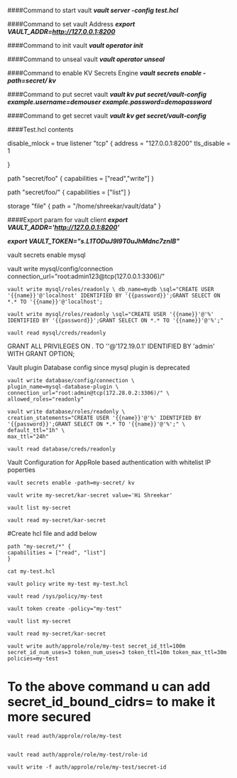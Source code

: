 ####Command to start vault
**_vault server -config test.hcl_**

####Command to set vault Address
**_export VAULT_ADDR=http://127.0.0.1:8200_**

####Command to init vault
_**vault operator init**_

####Command to unseal vault
_**vault operator unseal**_


####Command to enable KV Secrets Engine
**_vault secrets enable -path=secret/ kv_**

####Command to put secret vault
**_vault kv put secret/vault-config example.username=demouser example.password=demopassword_**

####Command to get secret vault
**_vault kv get secret/vault-config_**

####Test.hcl contents

disable_mlock = true
listener "tcp" {
  address     = "127.0.0.1:8200"
  tls_disable = 1

}

path "secret/foo" {
  capabilities = ["read","write"]
}

path "secret/foo/" {
  capabilities = ["list"]
}

storage "file" {
  path = "/home/shreekar/vault/data"
}


####Export param for vault client
**_export VAULT_ADDR='http://127.0.0.1:8200'_**

**_export VAULT_TOKEN="s.L1TODuJ9l9T0uJhMdnc7znIB"_**



vault secrets enable mysql

vault write mysql/config/connection connection_url="root:admin123@tcp(127.0.0.1:3306)/"
	
	
	vault write mysql/roles/readonly \ db_name=mydb \sql="CREATE USER '{{name}}'@'localhost' IDENTIFIED BY '{{password}}';GRANT SELECT ON *.* TO '{{name}}'@'localhost';
	
	vault write mysql/roles/readonly \sql="CREATE USER '{{name}}'@'%' IDENTIFIED BY '{{password}}';GRANT SELECT ON *.* TO '{{name}}'@'%';"
	
	vault read mysql/creds/readonly
		

GRANT ALL PRIVILEGES ON *.* TO ''@'172.19.0.1' IDENTIFIED BY 'admin' WITH GRANT OPTION;

Vault plugin Database config since mysql plugin is deprecated

	
	vault write database/config/connection \
    plugin_name=mysql-database-plugin \
    connection_url="root:admin@tcp(172.28.0.2:3306)/" \
    allowed_roles="readonly"
    
    vault write database/roles/readonly \
    creation_statements="CREATE USER '{{name}}'@'%' IDENTIFIED BY '{{password}}';GRANT SELECT ON *.* TO '{{name}}'@'%';" \
    default_ttl="1h" \
    max_ttl="24h"
	
	vault read database/creds/readonly


Vault Configuration for AppRole based authentication with whitelist IP poperties

	vault secrets enable -path=my-secret/ kv

	vault write my-secret/kar-secret value='Hi Shreekar'

	vault list my-secret

	vault read my-secret/kar-secret

#Create hcl file and add below 

	path "my-secret/*" {
   	capabilities = ["read", "list"]
	}

	cat my-test.hcl

	vault policy write my-test my-test.hcl

	vault read /sys/policy/my-test

	vault token create -policy="my-test"

	vault list my-secret

	vault read my-secret/kar-secret

	vault write auth/approle/role/my-test secret_id_ttl=100m secret_id_num_uses=3 token_num_uses=3 token_ttl=10m token_max_ttl=30m policies=my-test
 
# To the above command u can add secret_id_bound_cidrs=<IP-ADDRESS>  to make it more secured

	vault read auth/approle/role/my-test


	vault read auth/approle/role/my-test/role-id

	vault write -f auth/approle/role/my-test/secret-id

